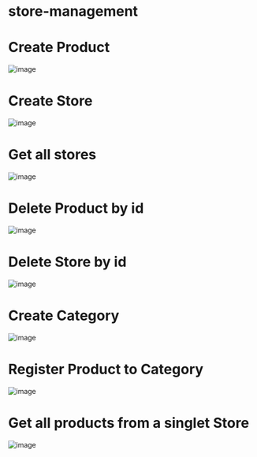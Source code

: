 # store-management

<h1>Create Product</h1>

![image](https://github.com/user-attachments/assets/9654ede5-d2d5-49f4-9304-12f919716f02)

<h1>Create Store</h1>

![image](https://github.com/user-attachments/assets/e8d4f115-baa1-4054-a255-79fa6ff2950f)

<h1>Get all stores</h1>

![image](https://github.com/user-attachments/assets/7fb91b87-32df-4473-a483-5d0a102091b7)

<h1>Delete Product by id</h1>

![image](https://github.com/user-attachments/assets/461a99de-6e9c-4b9f-8f90-8b5b69cf9847)

<h1>Delete Store by id</h1>

![image](https://github.com/user-attachments/assets/1ea0da02-fa04-4770-af38-1346b1a2f289)

<h1>Create Category</h1>

![image](https://github.com/user-attachments/assets/8381883c-5ca3-4af8-a224-50dce1e9d085)

<h1>Register Product to Category</h1>

![image](https://github.com/user-attachments/assets/62de4b10-038f-4baa-9fe4-5a39824eb78e)

<h1>Get all products from a singlet Store</h1>

![image](https://github.com/user-attachments/assets/c2aa1891-ae1e-47d8-b60a-ee46c7dacdb9)




